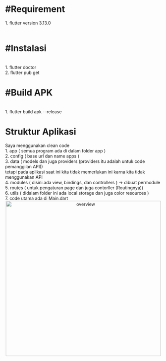 <h1>#Requirement<br></h1>
1. flutter version 3.13.0<br>
<br>
<h1>#Instalasi</h1><br>
1. flutter doctor<br>
2. flutter pub get<br>
<h1>#Build APK</h1><br>
1. flutter build apk --release<br>
<h1>Struktur Aplikasi</h1>
Saya menggunakan clean code<br>
1. app ( semua program ada di dalam folder app )<br>
2. config ( base url dan name apps )<br>
3. data ( models dan juga providers (providers itu adalah untuk code pemanggilan API)) <br>tetapi pada aplikasi saat ini kita tidak memerlukan ini karna kita tidak menggunakan API<br>
4. modules ( disini ada view, bindings, dan controllers ) -> dibuat permodule<br>
5. routes ( untuk pengaturan page dan juga contorller (Routingnya))<br>
6. utils ( didalam folder ini ada local storage dan juga color resources )<br>
7. code utama ada di Main.dart
<br>
<div style="text-align:center;">
  <img src="https://i.ibb.co/NSpV2w8/overview.png" alt="overview" height="500"/>
</div>